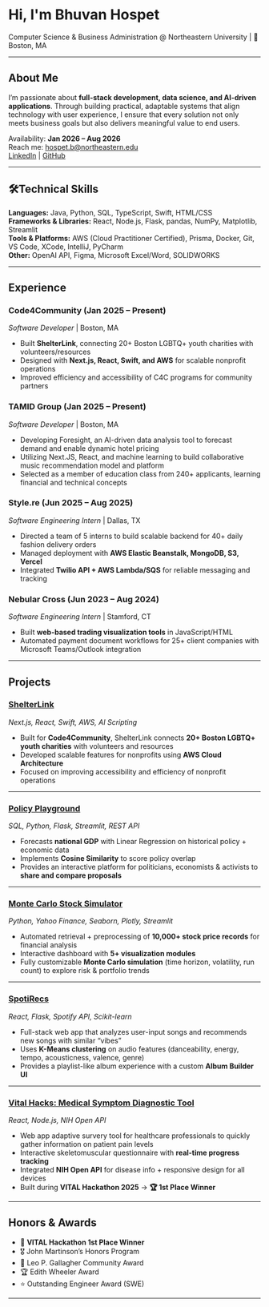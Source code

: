 # Hi, I'm Bhuvan Hospet  
Computer Science & Business Administration @ Northeastern University | 📍 Boston, MA  

---

## About Me  
I’m passionate about **full-stack development, data science, and AI-driven applications**. Through building practical, adaptable systems that align technology with user experience, I ensure that every solution not only meets business goals but also delivers meaningful value to end users.

Availability: **Jan 2026 – Aug 2026**  
Reach me: hospet.b@northeastern.edu  
[LinkedIn](https://linkedin.com/in/bhuvan-hospet) | [GitHub](https://github.com/bhuvanh66)  

---

## 🛠Technical Skills  
**Languages:** Java, Python, SQL, TypeScript, Swift, HTML/CSS  
**Frameworks & Libraries:** React, Node.js, Flask, pandas, NumPy, Matplotlib, Streamlit  
**Tools & Platforms:** AWS (Cloud Practitioner Certified), Prisma, Docker, Git, VS Code, XCode, IntelliJ, PyCharm  
**Other:** OpenAI API, Figma, Microsoft Excel/Word, SOLIDWORKS  

---

## Experience  

### **Code4Community** (Jan 2025 – Present)  
*Software Developer* | Boston, MA  
- Built **ShelterLink**, connecting 20+ Boston LGBTQ+ youth charities with volunteers/resources  
- Designed with **Next.js, React, Swift, and AWS** for scalable nonprofit operations  
- Improved efficiency and accessibility of C4C programs for community partners  

### **TAMID Group** (Jan 2025 – Present)  
*Software Developer* | Boston, MA  
- Developing Foresight, an AI-driven data analysis tool to forecast demand and enable dynamic hotel pricing
- Utilizing Next.JS, React, and machine learning to build collaborative music recommendation model and platform
- Selected as a member of education class from 240+ applicants, learning financial and technical concepts


### **Style.re** (Jun 2025 – Aug 2025)  
*Software Engineering Intern* | Dallas, TX  
- Directed a team of 5 interns to build scalable backend for 40+ daily fashion delivery orders  
- Managed deployment with **AWS Elastic Beanstalk, MongoDB, S3, Vercel**  
- Integrated **Twilio API + AWS Lambda/SQS** for reliable messaging and tracking  

### **Nebular Cross** (Jun 2023 – Aug 2024)  
*Software Engineering Intern* | Stamford, CT  
- Built **web-based trading visualization tools** in JavaScript/HTML  
- Automated payment document workflows for 25+ client companies with Microsoft Teams/Outlook integration  

---

## Projects  

### [ShelterLink](https://github.com/Code-4-Community/shelter-link)  
*Next.js, React, Swift, AWS, AI Scripting*  
- Built for **Code4Community**, ShelterLink connects **20+ Boston LGBTQ+ youth charities** with volunteers and resources  
- Developed scalable features for nonprofits using **AWS Cloud Architecture**  
- Focused on improving accessibility and efficiency of nonprofit operations  

---

### [Policy Playground](https://github.com/guha-mahesh/PolicyPlayground)  
*SQL, Python, Flask, Streamlit, REST API*  
- Forecasts **national GDP** with Linear Regression on historical policy + economic data  
- Implements **Cosine Similarity** to score policy overlap  
- Provides an interactive platform for politicians, economists & activists to **share and compare proposals**  

---

### [Monte Carlo Stock Simulator](https://github.com/TamidNortheastern/monte-carlo)  
*Python, Yahoo Finance, Seaborn, Plotly, Streamlit*  
- Automated retrieval + preprocessing of **10,000+ stock price records** for financial analysis  
- Interactive dashboard with **5+ visualization modules**  
- Fully customizable **Monte Carlo simulation** (time horizon, volatility, run count) to explore risk & portfolio trends  

---

### [SpotiRecs](https://github.com/TamidNortheastern/SpotiRecs)  
*React, Flask, Spotify API, Scikit-learn*  
- Full-stack web app that analyzes user-input songs and recommends new songs with similar “vibes”  
- Uses **K-Means clustering** on audio features (danceability, energy, tempo, acousticness, valence, genre)  
- Provides a playlist-like album experience with a custom **Album Builder UI**  

---

### [Vital Hacks: Medical Symptom Diagnostic Tool](https://github.com/mehanana/vital_hacks_2025)  
*React, Node.js, NIH Open API*  
- Web app adaptive survery tool for healthcare professionals to quickly gather information on patient pain levels  
- Interactive skeletomuscular questionnaire with **real-time progress tracking**  
- Integrated **NIH Open API** for disease info + responsive design for all devices  
- Built during **VITAL Hackathon 2025** → **🏆 1st Place Winner**  

---

## Honors & Awards  
- 🥇 **VITAL Hackathon 1st Place Winner**  
- 🎖️ John Martinson’s Honors Program  
- 🏅 Leo P. Gallagher Community Award  
- 🏆 Edith Wheeler Award  
- ⭐ Outstanding Engineer Award (SWE)  

---
